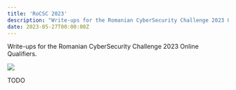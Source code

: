 ```yaml
---
title: 'RoCSC 2023'
description: "Write-ups for the Romanian CyberSecurity Challenge 2023 Online Qualifiers."
date: 2023-05-27T00:00:00Z
---
```


Write-ups for the Romanian CyberSecurity Challenge 2023 Online Qualifiers.

![](/assets/images/posts/2023-06-09-16-44-48.png)

TODO